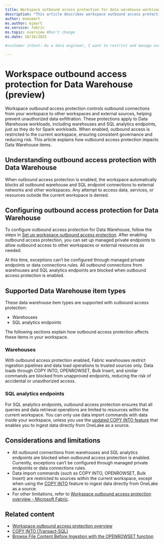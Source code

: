 ```yaml
---
title: Workspace outbound access protection for data warehouse workloads
description: "This article describes workspace outbound access protection for data warehouse workloads."
author: msmimart
ms.author: mimart
ms.service: fabric
ms.topic: overview #Don't change
ms.date: 10/16/2025

#customer intent: As a data engineer, I want to restrict and manage outbound network connections from my Fabric workspace’s data warehouse workloads, so that I can prevent unauthorized data exfiltration and ensure compliance with my organization’s security requirements.

---
```


# Workspace outbound access protection for Data Warehouse (preview)

Workspace outbound access protection controls outbound connections from your workspace to other workspaces and external sources, helping prevent unauthorized data exfiltration. These protections apply to Data Warehouse workloads, including warehouses and SQL analytics endpoints, just as they do for Spark workloads. When enabled, outbound access is restricted to the current workspace, ensuring consistent governance and reducing risk. This article explains how outbound access protection impacts Data Warehouse items.

## Understanding outbound access protection with Data Warehouse

When outbound access protection is enabled, the workspace automatically blocks all outbound warehouse and SQL endpoint connections to external networks and other workspaces. Any attempt to access data, services, or resources outside the current workspace is denied.

## Configuring outbound access protection for Data Warehouse

To configure outbound access protection for Data Warehouse, follow the steps in [Set up workspace outbound access protection](workspace-outbound-access-protection-set-up.md). After enabling outbound access protection, you can set up managed private endpoints to allow outbound access to other workspaces or external resources as needed.

At this time, exceptions can’t be configured through managed private endpoints or data connections rules. All outbound connections from warehouses and SQL analytics endpoints are blocked when outbound access protection is enabled.

## Supported Data Warehouse item types

These data warehouse item types are supported with outbound access protection:

* Warehouses
* SQL analytics endpoints

The following sections explain how outbound access protection affects these items in your workspace.

### Warehouses

With outbound access protection enabled, Fabric warehouses restrict ingestion pipelines and data load operations to trusted sources only. Data loads through COPY INTO, OPENROWSET, Bulk Insert, and similar commands are blocked from unapproved endpoints, reducing the risk of accidental or unauthorized access.

### SQL analytics endpoints

For SQL analytics endpoints, outbound access protection ensures that all queries and data retrieval operations are limited to resources within the current workspace. You can only use data import commands with data inside your workspace, unless you use the [updated COPY INTO feature](https://blog.fabric.microsoft.com/blog/announcing-public-preview-onelake-as-a-source-for-copy-into-and-openrowset) that enables you to ingest data directly from OneLake as a source. 

## Considerations and limitations

- All outbound connections from warehouses and SQL analytics endpoints are blocked when outbound access protection is enabled. Currently, exceptions can’t be configured through managed private endpoints or data connections rules. 
- Data import commands (such as COPY INTO, OPENROWSET, Bulk Insert) are restricted to sources within the current workspace, except when using the [COPY INTO](/sql/t-sql/statements/copy-into-transact-sql?view=fabric&preserve-view=true) feature to ingest data directly from OneLake as a source.
- For other limitations, refer to [Workspace outbound access protection overview - Microsoft Fabric](/fabric/security/workspace-outbound-access-protection-overview#considerations-and-limitations).

## Related content

* [Workspace outbound access protection overview](workspace-outbound-access-protection-overview.md)    
* [COPY INTO (Transact-SQL)](/sql/t-sql/statements/copy-into-transact-sql?view=fabric&preserve-view=true)
* [Browse File Content Before Ingestion with the OPENROWSET function](/fabric/data-warehouse/browse-file-content-with-openrowset)
